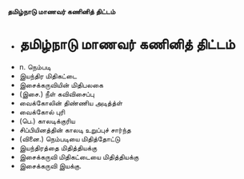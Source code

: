 **தமிழ்நாடு மாணவர் கணினித் திட்டம்**
- # தமிழ்நாடு மாணவர் கணினித் திட்டம்
- n. நெம்படி
- இயந்திர மிதிகட்டை
- இசைக்கருவியின் மிதிபலகை
- (இசை.) நீள் கவிவிசைப்பு
- வைக்கோலின் திண்ணிய அடித்த்ள்
- வைக்கோல் புரி
- (பெ.) காலடிக்குரிய
- சிப்பியினத்தின் காலடி உறுப்புச் சார்ந்த
- (வினை.) நெம்படியை மிதித்தோட்டு
- இயந்திரத்தை மிதித்தியக்கு
- இசைக்கருவி மிதிகட்டையை மிதித்தியக்கு
- இசைக்கருவி இயக்கு.

